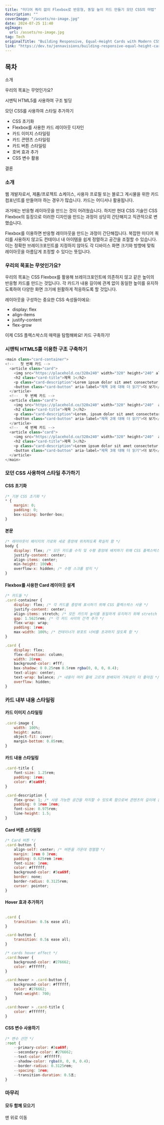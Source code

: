 ```yaml
---
title: "미디어 쿼리 없이 Flexbox로 반응형, 동일 높이 카드 만들기 모던 CSS의 마법"
description: ""
coverImage: "/assets/no-image.jpg"
date: 2024-07-25 11:40
ogImage: 
  url: /assets/no-image.jpg
tag: Tech
originalTitle: "Building Responsive, Equal-Height Cards with Modern CSS Magic of Flexbox , No Media Queries"
link: "https://dev.to/jennavisions/building-responsive-equal-height-cards-with-modern-css-magic-of-flexbox-no-media-queries-2h0b"
---
```



## 목차

소개

우리의 목표는 무엇인가요?

시멘틱 HTML5를 사용하여 구조 빌딩

<div class="content-ad"></div>

모던 CSS를 사용하여 스타일 추가하기
- CSS 초기화
- Flexbox를 사용한 카드 레이아웃 디자인
- 카드 이미지 스타일링
- 카드 콘텐츠 스타일링
- 카드 버튼 스타일링
- 호버 효과 추가
- CSS 변수 활용

결론

### 소개

웹 개발자로서, 제품/프로젝트 쇼케이스, 사용자 프로필 또는 블로그 게시물을 위한 카드 컴포넌트를 만들어야 하는 경우가 많습니다. 카드는 어디서나 활용됩니다.

<div class="content-ad"></div>

과거에는 반응형 레이아웃을 만드는 것이 어려웠습니다. 하지만 현대 CSS 기술인 CSS Flexbox의 등장으로 이러한 디자인을 만드는 과정이 상당히 간단해지고 직관적으로 변했습니다.

Flexbox를 이용하면 반응형 레이아웃을 만드는 과정이 간단해집니다. 복잡한 미디어 쿼리를 사용하지 않고도 컨테이너 내 아이템을 쉽게 정렬하고 공간을 조절할 수 있습니다. 이는 정확한 브레이크포인트를 지정하지 않아도 각 디바이스 화면 크기와 방향에 맞춰 레이아웃을 아름답게 조정할 수 있다는 뜻입니다.

### 우리의 목표는 무엇인가요?

우리의 목표는 CSS Flexbox를 활용해 브레이크포인트에 의존하지 않고 같은 높이의 반응형 카드를 만드는 것입니다. 각 카드가 내용 길이에 관계 없이 동일한 높이를 유지하도록하여 다양한 화면 크기에 원활하게 적응하도록 할 것입니다.

<div class="content-ad"></div>

레이아웃을 구성하는 중요한 CSS 속성들이에요:

- display: flex
- align-items
- justify-content
- flex-grow

이제 CSS 플렉스박스의 매력을 탐험해봐요! 카드 구축하기!

### 시맨틱 HTML5를 이용한 구조 구축하기

<div class="content-ad"></div>

```js
<main class="card-container">
<!--   첫 번째 카드 -->
  <article class="card">
    <img src="https://placehold.co/320x240" width="320" height="240" alt="여기에 대체 이미지를 넣어주세요" class="card-image" loading="lazy">
    <h2 class="card-title">제목 1</h2>
    <p class="card-description">Lorem ipsum dolor sit amet consectetur, adipisicing elit. Quod, aliquid ex vel labore fugit dignissimos libero eos hic, fuga, vitae consequuntur quidem.</p>
    <button class="card-button" aria-label="제목 1에 대해 더 읽기">더 보기</button>
  </article>
  <!--   두 번째 카드 -->
  <article class="card">
    <img src="https://placehold.co/320x240" width="320" height="240"  alt="여기에 대체 이미지를 넣어주세요" class="card-image" loading="lazy">
    <h2 class="card-title">제목 2</h2>
    <p class="card-description">Lorem, ipsum dolor sit amet consectetur adipisicing elit. Magnam aperiam consequuntur, saepe at repellat nobis.</p>
    <button class="card-button" aria-label="제목 2에 대해 더 읽기">더 보기</button>
  </article>
  <!--   세 번째 카드 -->
  <article class="card">
    <img src="https://placehold.co/320x240" width="320" height="240"  alt="여기에 대체 이미지를 넣어주세요" class="card-image" loading="lazy">
    <h2 class="card-title">제목 3</h2>
    <p class="card-description">Lorem ipsum dolor sit amet consectetur adipisicing elit. Dolorum reprehenderit at cumque? Architecto numquam nam placeat suscipit!</p>
    <button class="card-button" aria-label="제목 3에 대해 더 읽기">더 보기</button>
  </article>
</main>
```

### 모던 CSS 사용하여 스타일 추가하기

#### CSS 초기화

```js
/* 기본 CSS 초기화 */
* {
    margin: 0;
    padding: 0;
    box-sizing: border-box;
}
```

<div class="content-ad"></div>

#### 본문

```js
/* 레이아웃이 페이지의 가로와 세로 중앙에 위치하도록 확실히 함 */
body {
    display: flex; /* 모든 카드를 수직 및 수평 중앙에 배치하기 위해 CSS 플렉스박스 사용 */
    justify-content: center;
    align-items: center;
    min-height: 100vh;
    overflow-x: hidden; /* 수평 스크롤 방지 */
}
```

#### Flexbox를 사용한 Card 레이아웃 설계

```js
/* 카드들 */
.card-container {
    display: flex; /* 각 카드를 중앙에 표시하기 위해 CSS 플렉스박스 사용 */
    justify-content: center;
    align-items: stretch; /* 모든 카드의 높이를 동일하게 유지하기 위해 stretch 사용 */
    gap: 1.5625rem; /* 각 카드 사이의 간격 추가 */
    flex-wrap: wrap;
    padding: 1rem;
    max-width: 100%; /* 컨테이너가 뷰포트 너비를 초과하지 않도록 함 */
}

.card {
    display: flex;
    flex-direction: column;
    width: 20rem;
    background-color: #fff;
    box-shadow: 0 0.25rem 0.5rem rgba(0, 0, 0, 0.4);
    text-align: center;
    text-wrap: balance; /* 내용이 여러 줄에 고르게 분배되어 가독성이 더 좋아짐 */
    overflow: hidden;
}
```  

<div class="content-ad"></div>

### 카드 내부 내용 스타일링

#### 카드 이미지 스타일링

```js
.card-image {
    width: 100%;
    height: auto;
    object-fit: cover;
    margin-bottom: 0.85rem;
}
```

#### 카드 내용 스타일링

<div class="content-ad"></div>

```js
.card-title {
    font-size: 1.25rem;
    padding: 1rem;
    color: #3ca69f;
}

.card-description {
    flex-grow: 1; /* 사용 가능한 공간을 차지할 수 있도록 함으로써 콘텐츠의 길이에 관계없이 높이를 유지함 */
    padding: 0 1rem 1rem;
    font-size: 0.975rem;
    line-height: 1.5;
}
```

#### Card 버튼 스타일링

```js
/* Card 버튼 */
.card-button {
    align-self: center; /* 버튼을 가운데 정렬함 */
    margin: 1rem 0 3rem;
    padding: 0.625rem 1rem;
    font-size: 1rem;
    color: #ffffff;
    background-color: #3ca69f;
    border: none;
    border-radius: 0.3125rem;
    cursor: pointer;
}
```

#### Hover 효과 추가하기
```bash

```

<div class="content-ad"></div>

```js
.card {
    transition: 0.5s ease all;
}

.card-button {
    transition: 0.5s ease all;
}

/* cards hover effect */
.card:hover {
    background-color: #276662;
    color: #ffffff;
}

.card:hover > .card-button {
    background-color: #ffffff;
    color: #276662;
    font-weight: 700;
}

.card:hover > .card-title {
    color: #ffffff;
}
```

#### CSS 변수 사용하기

```js
/* 변수 선언 */
:root {
    --primary-color: #3ca69f;
    --secondary-color: #276662;
    --text-color: #ffffff;
    --shadow-color: rgba(0, 0, 0, 0.4);
    --border-radius: 0.3125rem;
    --spacing: 1rem;
    --transition-duration: 0.5초;
}
```

### 마무리

<div class="content-ad"></div>

#### 모두 함께 모으기

맨 위로 이동